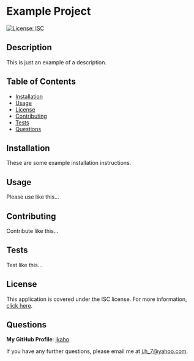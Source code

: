 # Example Project
[![License: ISC](https://img.shields.io/badge/License-ISC-blue.svg)](https://opensource.org/licenses/ISC)
## Description
This is just an example of a description.
## Table of Contents
- [Installation](#Installation)
- [Usage](#Usage)
- [License](#License)
- [Contributing](#Contributing)
- [Tests](#Tests)
- [Questions](#Questions)
## Installation
These are some example installation instructions.
## Usage
Please use like this...
## Contributing
Contribute like this...
## Tests
Test like this...
## License
This application is covered under the ISC license.
For more information, [click here](https://opensource.org/licenses/ISC).
## Questions
**My GitHub Profile**: [jkaho](https://github.com/jkaho)

If you have any further questions, please email me at [j.h_7@yahoo.com](mailto:j.h_7@yahoo.com).